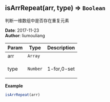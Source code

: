 ## isArrRepeat(arr, type) ⇒ <code>Boolean</code>
<p>判断一维数组中是否存在重复元素</p>

**Date**: 2017-11-23  
**Author**: liumouliang  

| Param | Type | Description |
| --- | --- | --- |
| arr | <code>Array</code> |  |
| type | <code>Number</code> | <p>1-for,0-set</p> |

**Example**  
```javascript
isArrRepeat(arr)
```
